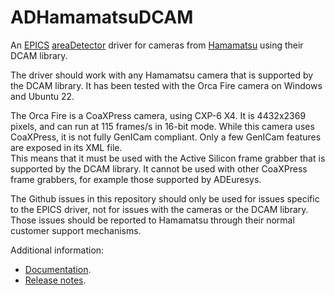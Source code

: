 ADHamamatsuDCAM
===============
An 
[EPICS](http://www.aps.anl.gov/epics/) 
[areaDetector](https://cars.uchicago.edu/software/epics/areaDetector.html) 
driver for cameras from [Hamamatsu](https://www.hamamatsu.com/us/en/product/cameras.html) 
using their DCAM library.

The driver should work with any Hamamatsu camera that is supported by the DCAM library.
It has been tested with the Orca Fire camera on Windows and Ubuntu 22.

The Orca Fire is a CoaXPress camera, using CXP-6 X4.  It is 4432x2369 pixels, and can run at
115 frames/s in 16-bit mode.  While this camera uses CoaXPress, it is not fully GenICam 
compliant.  Only a few GenICam features are exposed in its XML file.  
This means that it must be used with the Active Silicon frame grabber that is
supported by the DCAM library.  It cannot be used with other CoaXPress frame grabbers, for
example those supported by ADEuresys.

The Github issues in this repository should only be used for issues specific to the EPICS
driver, not for issues with the cameras or the DCAM library.  
Those issues should be reported to  Hamamatsu through their normal customer support mechanisms.

Additional information:
* [Documentation]((https://areadetector.github.io/areaDetector/ADHamamatsuDCAM/ADSpinnaker.html)).
* [Release notes](RELEASE.md).